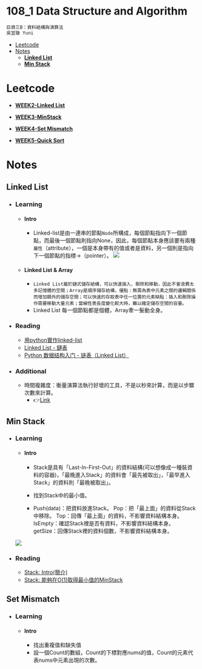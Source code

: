 # 108_1 Data Structure and Algorithm

```diff
巨資三B：資料結構與演算法
吳宜璇 Yuni
```

- [Leetcode](#leetcode)
- [Notes](#notes)
  * [__Linked List__](#--linked-list--)
  * [**Min Stack**](#--min-stack--)

# Leetcode
  
   * [**WEEK2-Linked List**](https://github.com/Yuni-wih/DSA-learning/tree/master/DSA-Leetcode/Week2%20%7C%7C%20Linked%20List)

   * [**WEEK3-MinStack**](https://github.com/Yuni-wih/DSA-learning/tree/master/DSA-Leetcode/Week3%20%7C%7C%20MinStack)

   * [**WEEK4-Set Mismatch**](https://github.com/Yuni-wih/DSA-learning/tree/master/Week4%20%7C%7C%20Set%20Mismatch)
   * [**WEEK5-Quick Sort**](https://github.com/Yuni-wih/DSA-learning/tree/master/Week5%20%7C%7C%20Insertion%20Sort)


# Notes

## __Linked List__
* ### Learning

    * #### Intro
        * Linked-list是由一連串的節點`Node`所構成，每個節點指向下一個節點，而最後一個節點則指向None，因此，每個節點本身應該要有兩種`屬性`（attribute），一個是本身帶有的值或者是資料，另一個則是指向下一個節點的指標->（pointer）。
    ![](https://i.imgur.com/AOctXtZ.png)
    * #### Linked List & Array
        * `Linked List屬於鏈式儲存結構，可以快速插入、刪除和移動，因此不會浪費太多記憶體的空間；Array是順序儲存結構，優點：無需為表中元素之間的邏輯關係而增加額外的儲存空間；可以快速的存取表中任一位置的元素缺點：插入和刪除操作需要移動大量元素；當線性表長度變化較大時，難以確定儲存空間的容量。`
        * Linked List 每一個節點都是個體，Array牽一髮動全身。
* ### Reading
    * [用python實作linked-list](https://medium.com/@tobby168/用python實作linked-list-524441133d4d)
    * [Linked List - 鏈表](https://algorithm.yuanbin.me/zh-tw/basics_data_structure/linked_list.html)
    * [Python 数据结构入门 - 链表（Linked List）](https://python123.io/index/topics/data_structure/linked_list)

* ### Additional
    * 時間複雜度：衡量演算法執行好壞的工具，不是以秒來計算，而是以步驟次數來計算。
        * 👉[Link](https://medium.com/appworks-school/初學者學演算法-從時間複雜度認識常見演算法-一-b46fece65ba5)

## **Min Stack**

* ### Learning

    * #### Intro
        * Stack是具有「Last-In-First-Out」的資料結構(可以想像成一種裝資料的容器)，「最晚進入Stack」的資料會「最先被取出」，「最早進入Stack」的資料則「最晚被取出」。
        
        * 找到Stack中的最小值。

        * Push(data)：把資料放進Stack。
          Pop：把「最上面」的資料從Stack中移除。
          Top：回傳「最上面」的資料，不影響資料結構本身。
          IsEmpty：確認Stack裡是否有資料，不影響資料結構本身。
          getSize：回傳Stack裡的資料個數，不影響資料結構本身。

    ![](https://i.imgur.com/H3HBwef.png)
    
* ### Reading
    * [Stack: Intro(簡介)](http://alrightchiu.github.io/SecondRound/stack-introjian-jie.html)
    * [Stack: 能夠在O(1)取得最小值的MinStack](http://alrightchiu.github.io/SecondRound/stack-neng-gou-zai-o1qu-de-zui-xiao-zhi-de-minstack.html)

## **Set Mismatch**

* ### Learning

    * #### Intro

        *  找出重複值和缺失值
        *  設一個Count的數組，Count的下標對應nums的值，Count的元素代表nums中元素出現的次數。


